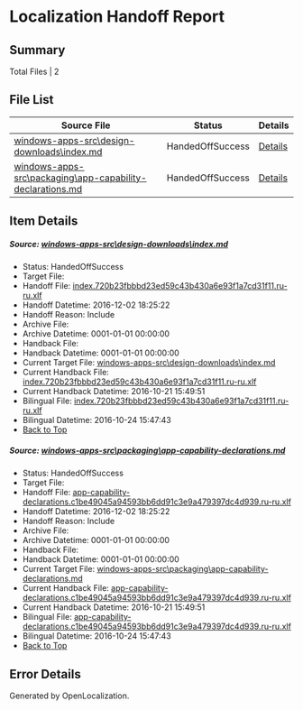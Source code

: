 # <a name='report-top'></a> Localization Handoff Report

## Summary
 Total Files | 2

## File List
 Source File | Status | Details 
 ----------- | ------ | ------- 
 [windows-apps-src\design-downloads\index.md](https://cpubwin.visualstudio.com/windows-uwp/_git/windows-uwp/commit/8e558a3ec2404d5395a1aa691d3fe85f5c0803e5?path=windows-apps-src%2Fdesign-downloads%2Findex.md&_a=contents) | HandedOffSuccess | [Details](#ea028e232c3dca0eacbc4b69d9af4c148bd9c39a3348)
 [windows-apps-src\packaging\app-capability-declarations.md](https://cpubwin.visualstudio.com/windows-uwp/_git/windows-uwp/commit/ece16df809e7f030c3cbb7a6ab5e727ae77614e3?path=windows-apps-src%2Fpackaging%2Fapp-capability-declarations.md&_a=contents) | HandedOffSuccess | [Details](#5b1052c8b20908cef431a4d1d144d5e8fe1a0eac5370)

## Item Details
##### <a name='ea028e232c3dca0eacbc4b69d9af4c148bd9c39a3348'></a> Source: [windows-apps-src\design-downloads\index.md](https://cpubwin.visualstudio.com/windows-uwp/_git/windows-uwp/commit/8e558a3ec2404d5395a1aa691d3fe85f5c0803e5?path=windows-apps-src%2Fdesign-downloads%2Findex.md&_a=contents)
* Status: HandedOffSuccess
* Target File: 
* Handoff File: [index.720b23fbbbd23ed59c43b430a6e93f1a7cd31f11.ru-ru.xlf](https://cpubwin.visualstudio.com/windows-uwp/_git/WDCLib.handoff/commit/3b507e629720f36b2c2ec441a61c61b3e922c6cb?path=ol-handoff%2Fcpubwin%2Fwindows-uwp.ru-ru%2Fmaster%2Findex.720b23fbbbd23ed59c43b430a6e93f1a7cd31f11.ru-ru.xlf&_a=contents)
* Handoff Datetime: 2016-12-02 18:25:22
* Handoff Reason: Include
* Archive File: 
* Archive Datetime: 0001-01-01 00:00:00
* Handback File: 
* Handback Datetime: 0001-01-01 00:00:00
* Current Target File: [windows-apps-src\design-downloads\index.md](https://cpubwin.visualstudio.com/windows-uwp/_git/windows-uwp.ru-ru/commit/770b99fbf4006c1e626cc36481e67099273a0469?path=windows-apps-src%2Fdesign-downloads%2Findex.md&_a=contents)
* Current Handback File: [index.720b23fbbbd23ed59c43b430a6e93f1a7cd31f11.ru-ru.xlf](https://cpubwin.visualstudio.com/windows-uwp/_git/WDCLib.handback/commit/7ab4bc81cd0244f26fc04ae860edc91a369fe117?path=ol-handback%2FMicrosoft%2Fwindows-apps.ru-ru%2Fmaster%2Findex.720b23fbbbd23ed59c43b430a6e93f1a7cd31f11.ru-ru.xlf&_a=contents)
* Current Handback Datetime: 2016-10-21 15:49:51
* Bilingual File: [index.720b23fbbbd23ed59c43b430a6e93f1a7cd31f11.ru-ru.xlf](https://cpubwin.visualstudio.com/windows-uwp/_git/WDCLib.handback/commit/7ab4bc81cd0244f26fc04ae860edc91a369fe117?path=ol-handback%2FMicrosoft%2Fwindows-apps.ru-ru%2Fmaster%2Findex.720b23fbbbd23ed59c43b430a6e93f1a7cd31f11.ru-ru.xlf&_a=contents)
* Bilingual Datetime: 2016-10-24 15:47:43
* [Back to Top](#report-top)

##### <a name='5b1052c8b20908cef431a4d1d144d5e8fe1a0eac5370'></a> Source: [windows-apps-src\packaging\app-capability-declarations.md](https://cpubwin.visualstudio.com/windows-uwp/_git/windows-uwp/commit/ece16df809e7f030c3cbb7a6ab5e727ae77614e3?path=windows-apps-src%2Fpackaging%2Fapp-capability-declarations.md&_a=contents)
* Status: HandedOffSuccess
* Target File: 
* Handoff File: [app-capability-declarations.c1be49045a94593bb6dd91c3e9a479397dc4d939.ru-ru.xlf](https://cpubwin.visualstudio.com/windows-uwp/_git/WDCLib.handoff/commit/3b507e629720f36b2c2ec441a61c61b3e922c6cb?path=ol-handoff%2Fcpubwin%2Fwindows-uwp.ru-ru%2Fmaster%2Fapp-capability-declarations.c1be49045a94593bb6dd91c3e9a479397dc4d939.ru-ru.xlf&_a=contents)
* Handoff Datetime: 2016-12-02 18:25:22
* Handoff Reason: Include
* Archive File: 
* Archive Datetime: 0001-01-01 00:00:00
* Handback File: 
* Handback Datetime: 0001-01-01 00:00:00
* Current Target File: [windows-apps-src\packaging\app-capability-declarations.md](https://cpubwin.visualstudio.com/windows-uwp/_git/windows-uwp.ru-ru/commit/770b99fbf4006c1e626cc36481e67099273a0469?path=windows-apps-src%2Fpackaging%2Fapp-capability-declarations.md&_a=contents)
* Current Handback File: [app-capability-declarations.c1be49045a94593bb6dd91c3e9a479397dc4d939.ru-ru.xlf](https://cpubwin.visualstudio.com/windows-uwp/_git/WDCLib.handback/commit/7ab4bc81cd0244f26fc04ae860edc91a369fe117?path=ol-handback%2FMicrosoft%2Fwindows-apps.ru-ru%2Fmaster%2Fapp-capability-declarations.c1be49045a94593bb6dd91c3e9a479397dc4d939.ru-ru.xlf&_a=contents)
* Current Handback Datetime: 2016-10-21 15:49:51
* Bilingual File: [app-capability-declarations.c1be49045a94593bb6dd91c3e9a479397dc4d939.ru-ru.xlf](https://cpubwin.visualstudio.com/windows-uwp/_git/WDCLib.handback/commit/7ab4bc81cd0244f26fc04ae860edc91a369fe117?path=ol-handback%2FMicrosoft%2Fwindows-apps.ru-ru%2Fmaster%2Fapp-capability-declarations.c1be49045a94593bb6dd91c3e9a479397dc4d939.ru-ru.xlf&_a=contents)
* Bilingual Datetime: 2016-10-24 15:47:43
* [Back to Top](#report-top)


## Error Details

Generated by OpenLocalization.
